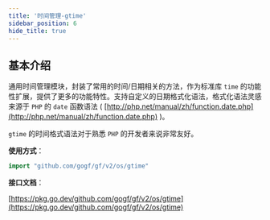 ```yaml
---
title: '时间管理-gtime'
sidebar_position: 6
hide_title: true
---
```


## 基本介绍

通用时间管理模块，封装了常用的时间/日期相关的方法，作为标准库 `time` 的功能性扩展，提供了更多的功能特性。支持自定义的日期格式化语法，格式化语法灵感来源于 `PHP` 的 `date` 函数语法 ( [http://php.net/manual/zh/function.date.php](http://php.net/manual/zh/function.date.php) )。

`gtime` 的时间格式语法对于熟悉 `PHP` 的开发者来说非常友好。

**使用方式**：

```go
import "github.com/gogf/gf/v2/os/gtime"
```

**接口文档**：

[https://pkg.go.dev/github.com/gogf/gf/v2/os/gtime](https://pkg.go.dev/github.com/gogf/gf/v2/os/gtime)

    